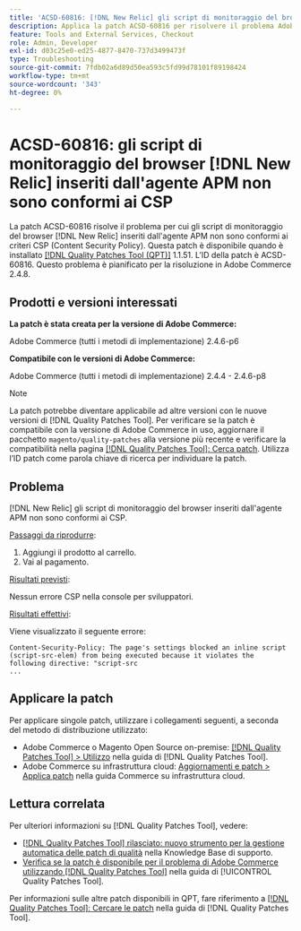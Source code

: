 ```yaml
---
title: 'ACSD-60816: [!DNL New Relic] gli script di monitoraggio del browser inseriti dall''agente APM non sono conformi a CSP'
description: Applica la patch ACSD-60816 per risolvere il problema Adobe Commerce per cui gli script di monitoraggio del browser  [!DNL New Relic]  inseriti dall'agente APM non sono conformi ai criteri sulla sicurezza dei contenuti (CSP), impedendone l'esecuzione.
feature: Tools and External Services, Checkout
role: Admin, Developer
exl-id: d03c25e0-ed25-4877-8470-737d3499473f
type: Troubleshooting
source-git-commit: 7fdb02a6d89d50ea593c5fd99d78101f89198424
workflow-type: tm+mt
source-wordcount: '343'
ht-degree: 0%

---
```


# ACSD-60816: gli script di monitoraggio del browser [!DNL New Relic] inseriti dall&#39;agente APM non sono conformi ai CSP

La patch ACSD-60816 risolve il problema per cui gli script di monitoraggio del browser [!DNL New Relic] inseriti dall&#39;agente APM non sono conformi ai criteri CSP (Content Security Policy). Questa patch è disponibile quando è installato [[!DNL Quality Patches Tool (QPT)]](https://experienceleague.adobe.com/en/docs/commerce-operations/tools/quality-patches-tool/quality-patches-tool-to-self-serve-quality-patches) 1.1.51. L’ID della patch è ACSD-60816. Questo problema è pianificato per la risoluzione in Adobe Commerce 2.4.8.

## Prodotti e versioni interessati

**La patch è stata creata per la versione di Adobe Commerce:**

Adobe Commerce (tutti i metodi di implementazione) 2.4.6-p6

**Compatibile con le versioni di Adobe Commerce:**

Adobe Commerce (tutti i metodi di implementazione) 2.4.4 - 2.4.6-p8

>[!NOTE]
>
>La patch potrebbe diventare applicabile ad altre versioni con le nuove versioni di [!DNL Quality Patches Tool]. Per verificare se la patch è compatibile con la versione di Adobe Commerce in uso, aggiornare il pacchetto `magento/quality-patches` alla versione più recente e verificare la compatibilità nella pagina [[!DNL Quality Patches Tool]: Cerca patch](https://experienceleague.adobe.com/tools/commerce-quality-patches/index.html). Utilizza l’ID patch come parola chiave di ricerca per individuare la patch.

## Problema

[!DNL New Relic] gli script di monitoraggio del browser inseriti dall&#39;agente APM non sono conformi ai CSP.

<u>Passaggi da riprodurre</u>:

1. Aggiungi il prodotto al carrello.
1. Vai al pagamento.

<u>Risultati previsti</u>:

Nessun errore CSP nella console per sviluppatori.

<u>Risultati effettivi</u>:

Viene visualizzato il seguente errore:

```
Content-Security-Policy: The page's settings blocked an inline script (script-src-elem) from being executed because it violates the following directive: "script-src 
...
```

## Applicare la patch

Per applicare singole patch, utilizzare i collegamenti seguenti, a seconda del metodo di distribuzione utilizzato:

* Adobe Commerce o Magento Open Source on-premise: [[!DNL Quality Patches Tool] > Utilizzo](/help/tools/quality-patches-tool/usage.md) nella guida di [!DNL Quality Patches Tool].
* Adobe Commerce su infrastruttura cloud: [Aggiornamenti e patch > Applica patch](https://experienceleague.adobe.com/docs/commerce-cloud-service/user-guide/develop/upgrade/apply-patches.html) nella guida Commerce su infrastruttura cloud.

## Lettura correlata

Per ulteriori informazioni su [!DNL Quality Patches Tool], vedere:

* [[!DNL Quality Patches Tool] rilasciato: nuovo strumento per la gestione automatica delle patch di qualità](https://experienceleague.adobe.com/en/docs/commerce-operations/tools/quality-patches-tool/quality-patches-tool-to-self-serve-quality-patches) nella Knowledge Base di supporto.
* [Verifica se la patch è disponibile per il problema di Adobe Commerce utilizzando  [!DNL Quality Patches Tool]](/help/tools/quality-patches-tool/patches-available-in-qpt/check-patch-for-magento-issue-with-magento-quality-patches.md) nella guida di [!UICONTROL Quality Patches Tool].


Per informazioni sulle altre patch disponibili in QPT, fare riferimento a [[!DNL Quality Patches Tool]: Cercare le patch](https://experienceleague.adobe.com/tools/commerce-quality-patches/index.html) nella guida di [!DNL Quality Patches Tool].
